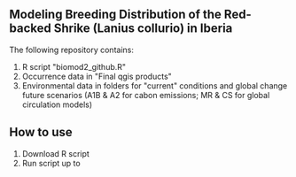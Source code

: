 **Modeling Breeding Distribution of the Red-backed Shrike (Lanius collurio) in Iberia**
-

The following repository contains:

  1. R script "biomod2_github.R"
  2. Occurrence data in "Final qgis products"
  3. Environmental data in folders for "current" conditions and global change future scenarios (A1B & A2 for cabon emissions; MR & CS for global circulation models)

**How to use**
-

  1. Download R script
  2. Run script up to 
